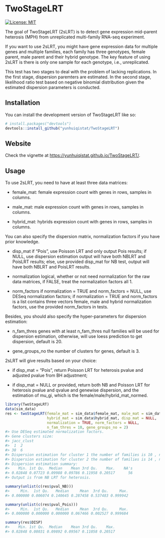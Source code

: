 
<!-- README.md is generated from README.Rmd. Please edit that file -->

# TwoStageLRT

<!-- badges: start -->

[![License:
MIT](https://img.shields.io/badge/License-MIT-yellow.svg)](https://opensource.org/licenses/MIT)
<!-- badges: end -->

The goal of TwoStageLRT (2sLRT) is to detect gene expression mid-parent
heterosis (MPH) from unreplicated multi-family RNA-seq experiment.

If you want to use 2sLRT, you might have gene expression data for
multiple genes and multiple families, each family has three genotypes,
female parent, male parent and their hybrid genotype. The key feature of
using 2sLRT is there is only one sample for each genotype, i.e.,
unreplicated.

This test has two stages to deal with the problem of lacking
replications. In the first stage, dispersion paremters are estimated. In
the second stage, likelihood ratio test based on negative binomial
distribution given the estimated dispersion parameters is conducted.

## Installation

You can install the development version of TwoStageLRT like so:

``` r
# install.packages("devtools")
devtools::install_github("yunhuiqistat/TwoStageLRT")
```

## Website

Check the vignette at <https://yunhuiqistat.github.io/TwoStageLRT/>.

## Usage

To use 2sLRT, you need to have at least three data matrices:

- female_mat: female expression count with genes in rows, samples in
  columns.

- male_mat: male expression count with genes in rows, samples in
  columns.

- hybrid_mat: hybrids expression count with genes in rows, samples in
  columns.

You can also specify the dispersion matrix, normalization factors if you
have prior knowledge.

- disp_mat if “Pois”, use Poisson LRT and only output Pois results; if
  NULL, use dispersion estimation output will have both NBLRT and
  PoisLRT results; else, use provided disp_mat for NB test, output will
  have both NBLRT and PoisLRT results.

- normalization logical, whether or not need normalization for the raw
  data matrices, if FALSE, treat the normalization factors all 1.

- norm_factors if normalization = TRUE and norm_factors = NULL, use
  DESeq normalization factors; if normalization = TRUE and norm_factors
  is a list contains three vectors female, male and hybrid normalization
  factors, use the provided norm_factors in tests.

Besides, you should also specify the hyper-parameters for dispersion
estimation:

- n_fam_thres genes with at least n_fam_thres null families will be used
  for dispersion estimation, otherwise, will use loess prediction to get
  dispersion, default is 20.

- gene_groups_no the number of clusters for genes, default is 3.

2sLRT will give results based on your choice:

- if disp_mat = “Pois”, return Poisson LRT for heterosis pvalue and
  adjusted pvalue from BH adjustment;

- if disp_mat = NULL or provided, return both NB and Poisson LRT for
  heterosis pvalue and qvalue and genewise dispersion, and the
  estimation of mu_gi, which is the female/male/hybrid_mat_normed.

``` r
library(TwoStageLRT)
data(sim_data)
res <- twoStageLRT(female_mat = sim_data$female_mat, male_mat = sim_data$male_mat,
                   hybrid_mat = sim_data$hybrid_mat, disp_mat = NULL,
                   normalization = TRUE, norm_factors = NULL,
                   n_fam_thres = 10, gene_groups_no = 2)
#> Use DESeq estimated normalization factors. 
#> Gene clusters size: 
#> jacc_clust
#>  1  2 
#> 38  6 
#> Dispersion estimation for cluster 1 the number of families is 10 , number of genes is  38  
#> Dispersion estimation for cluster 2 the number of families is 14 , number of genes is  6  
#> Dispersion estimation summary:
#>    Min. 1st Qu.  Median    Mean 3rd Qu.    Max.    NA's 
#> 0.02848 0.07723 0.09988 0.09786 0.11958 0.20517      56 
#> Output is from NB LRT for heterosis.
```

``` r
summary(unlist(c(res$pval_NB)))
#>     Min.  1st Qu.   Median     Mean  3rd Qu.     Max. 
#> 0.000000 0.006074 0.140645 0.287458 0.537483 0.999942
```

``` r
summary(unlist(c(res$pval_Pois)))
#>     Min.  1st Qu.   Median     Mean  3rd Qu.     Max. 
#> 0.000000 0.000000 0.000000 0.067466 0.002527 0.999684
```

``` r
summary(res$DISP)
#>    Min. 1st Qu.  Median    Mean 3rd Qu.    Max. 
#> 0.02848 0.08031 0.09892 0.09567 0.11058 0.20517
```
